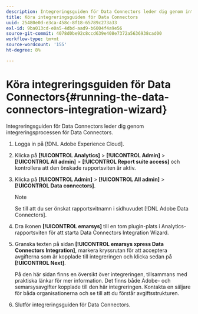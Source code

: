 ```yaml
---
description: Integreringsguiden för Data Connectors leder dig genom integreringsprocessen för Data Connectors.
title: Köra integreringsguiden för Data Connectors
uuid: 25480e0d-e3ca-458c-8f18-65789c273a33
exl-id: 9ba013cd-e0a5-4dbd-aad9-b6004f4a9e56
source-git-commit: 4078d0be92c8ccd639e408e7372a5636938cad00
workflow-type: tm+mt
source-wordcount: '155'
ht-degree: 8%

---
```


# Köra integreringsguiden för Data Connectors{#running-the-data-connectors-integration-wizard}

Integreringsguiden för Data Connectors leder dig genom integreringsprocessen för Data Connectors.

1. Logga in på [!DNL Adobe Experience Cloud].
1. Klicka på **[!UICONTROL Analytics]** > **[!UICONTROL Admin]** > **[!UICONTROL All admin]** > **[!UICONTROL Report suite access]** och kontrollera att den önskade rapportsviten är aktiv.
1. Klicka på **[!UICONTROL Admin]** > **[!UICONTROL All admin]** > **[!UICONTROL Data connectors]**.

   >[!NOTE]
   >
   >Se till att du ser önskat rapportsvitnamn i sidhuvudet [!DNL Adobe Data Connectors].

1. Dra ikonen **[!UICONTROL emarsys]** till en tom plugin-plats i Analytics-rapportsviten för att starta Data Connectors Integration Wizard.
1. Granska texten på sidan **[!UICONTROL emarsys xpress Data Connectors Integration]**, markera kryssrutan för att acceptera avgifterna som är kopplade till integreringen och klicka sedan på **[!UICONTROL Next]**.

   På den här sidan finns en översikt över integreringen, tillsammans med praktiska länkar för mer information. Det finns både Adobe- och semarsysavgifter kopplade till den här integreringen. Kontakta en säljare för båda organisationerna och se till att du förstår avgiftsstrukturen.
1. Slutför integreringsguiden för Data Connectors.
